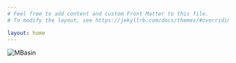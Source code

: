 ```yaml
---
# Feel free to add content and custom Front Matter to this file.
# To modify the layout, see https://jekyllrb.com/docs/themes/#overriding-theme-defaults

layout: home
---
```


![MBasin](https://media.discordapp.net/attachments/641427478719496204/975454471553421382/G4.jpg?width=1193&height=671 "Something to fill all the empty space")
